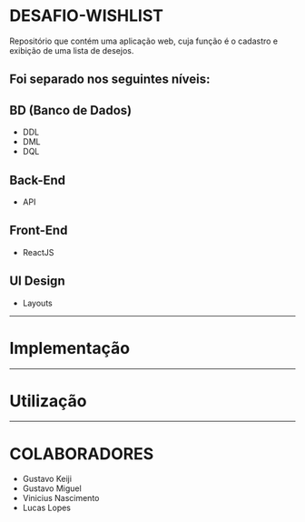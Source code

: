 DESAFIO-WISHLIST
================

Repositório que contém uma aplicação web, cuja função é o cadastro e exibição de uma lista de desejos.

Foi separado nos seguintes níveis:
---------------------------------
## BD (Banco de Dados)
* DDL
* DML
* DQL

## Back-End
* API

## Front-End
* ReactJS

## UI Design
* Layouts
_____________________________________________________________________________________________________
# Implementação
_____________________________________________________________________________________________________
# Utilização
_____________________________________________________________________________________________________
# COLABORADORES 
* Gustavo Keiji
* Gustavo Miguel
* Vinicius Nascimento
* Lucas Lopes
